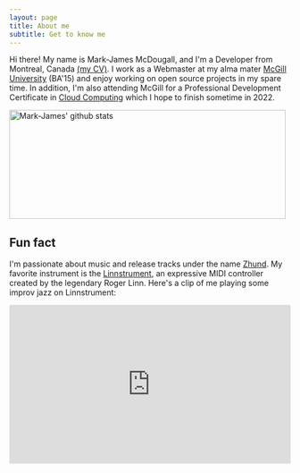 ```yaml
---
layout: page
title: About me
subtitle: Get to know me
---
```


Hi there! My name is Mark-James McDougall, and I'm a Developer from Montreal, Canada <a href="https://markjames.dev/resume" target="_blank">(my CV)</a>. I work as a Webmaster at my alma mater <a href="https://mcgill.ca" target="_blank">McGill University</a> (BA'15) and enjoy working on open source projects in my spare time. In addition, I'm also attending McGill for a Professional Development Certificate in [Cloud Computing](https://markjames.dev/2020-12-09-back-to-school/) which I hope to finish sometime in 2022. 

<a href="https://github.com/markjamesm" target=_blank><img src="https://github-readme-stats.vercel.app/api?username=markjamesm&count_private=true&show_icons=true" width="495" height="195" alt="Mark-James' github stats" title="Mark-James' github"></a>

## Fun fact

I'm passionate about music and release tracks under the name <a href="https://open.spotify.com/artist/04h01WGkLNuHzSzCBGbjCR" target="_blank">Zhund</a>. My favorite instrument is the <a href="http://linnstrument.com" target="_blank">Linnstrument</a>, an expressive MIDI controller created by the legendary Roger Linn. Here's a clip of me playing some improv jazz on Linnstrument:

<style>.embed-container { position: relative; padding-bottom: 56.25%; height: 0; overflow: hidden; max-width: 100%; } .embed-container iframe, .embed-container object, .embed-container embed { position: absolute; top: 0; left: 0; width: 100%; height: 100%; }</style><div class='embed-container'><iframe src='https://www.youtube.com/embed/njY9xBz9M18' frameborder='0' allowfullscreen></iframe></div>